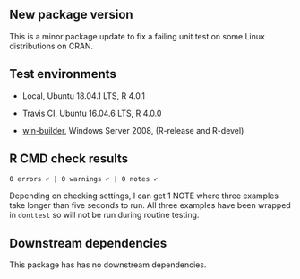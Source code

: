 ## New package version

This is a minor package update to fix a failing unit test on some Linux distributions on CRAN.

## Test environments

  - Local, Ubuntu 18.04.1 LTS, R 4.0.1
  
  - Travis CI, Ubuntu 16.04.6 LTS, R 4.0.0
  
  - [win-builder](https://win-builder.r-project.org/), Windows Server 2008, (R-release and R-devel)

## R CMD check results

```
0 errors ✓ | 0 warnings ✓ | 0 notes ✓
```

Depending on checking settings, I can get 1 NOTE where three examples take longer than five seconds to run. All three examples have been wrapped in `donttest` so will not be run during routine testing. 

## Downstream dependencies

This package has has no downstream dependencies.
